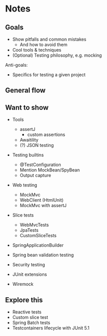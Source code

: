 # Notes

## Goals

- Show pitfalls and common mistakes
    - And how to avoid them
- Cool tools & techniques
- (Optional) Testing philosophy, e.g. mocking

Anti-goals:

- Specifics for testing a given project


## General flow


## Want to show

- Tools
    - assertJ
        - custom assertions
    - Awaitility
    - (?) JSON testing

- Testing builtins
    - @TestConfiguration
    - Mention MockBean/SpyBean
    - Output capture

- Web testing
    - MockMvc
    - WebClient (HtmlUnit)
    - MockMvc with assertJ

- Slice tests
    - WebMvcTests
    - JpaTests
    - CustomSliceTests

- SpringApplicationBuilder

- Spring bean validation testing

- Security testing

- JUnit extensions
- Wiremock

## Explore this

- Reactive tests
- Custom slice test
- Spring Batch tests
- Testcontainers lifecycle with JUnit 5.1
